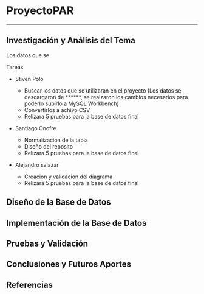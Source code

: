 # ProyectoPAR
---


## Investigación y Análisis del Tema
Los datos que se

Tareas
- Stiven Polo
  * Buscar los datos que se utilizaran en el proyecto (Los datos se descargaron de  ******, se realzaron los cambios necesarios para poderlo subirlo a MySQL Workbench)
  * Convertirlos a achivo CSV
  * Relizara 5 pruebas para la base de datos final

- Santiago Onofre
  * Normalizacion de la tabla 
  * Diseño del reposito
  * Relizara 5 pruebas para la base de  datos final
 
- Alejandro salazar
  * Creacion y validacion del diagrama
  * Relizara 5 pruebas para la base de  datos final


## Diseño de la Base de Datos




## Implementación de la Base de Datos




## Pruebas y Validación




## Conclusiones y Futuros Aportes



## Referencias

